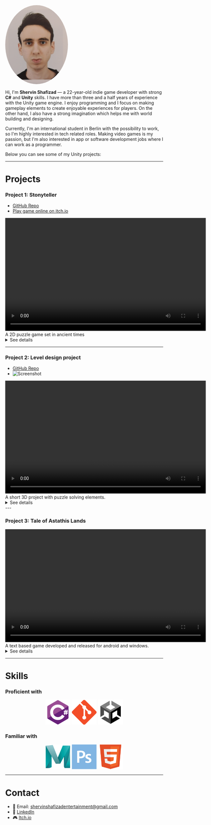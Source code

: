 <img src="https://github.com/ShervinShafizad/ShervinShafizad.github.io/raw/main/IMG_20250506_195739.jpg" width="200" style="border-radius:50%">

Hi, I'm **Shervin Shafizad** — a 22-year-old indie game developer with strong **C#** and **Unity** skills.
I have more than three and a half years of experience with the Unity game engine. I enjoy programming and I focus on making gameplay elements to create enjoyable experiences for players. On the other hand, I also have a strong imagination which helps me with world building and designing.

Currently, I'm an international student in Berlin with the possibility to work, so I'm highly interested in tech related roles. Making video games is my passion, but I'm also interested in app or software development jobs where I can work as a programmer.

Below you can see some of my Unity projects:

---

# Projects

### Project 1: Stonyteller
- [GitHub Repo](https://github.com/ShervinShafizad/StonytellerRepository)  
- [Play game online on itch.io](https://shervin-shafizad.itch.io/stonyteller)  

<video width="640" height="360" controls>
  <source src="Videos/StonytellerGameplayVideo.mp4" type="video/mp4">
  Your browser does not support the video tag.
</video>
A 2D puzzle game set in ancient times

<details>
  <summary>See details</summary>
  <p>
  <br>
  -📝Project type: University team project <br>
  -👥Team size: 2 <br>
  -🕒Development period: 3 Months <br>
  -🔧My key roles: programmer, system designer, game designer, content writer <br>
  <br>
    Stonyteller is a well functioning and Beautiful looking game. I did all the programming related tasks for this project and co-designed the game with my teammate (Stanislav Kulgan). My teammate did all art related tasks himself and we developed this game from start to finish in about three months. 
    I have set the repository of this project to private, so if you want to see my code for this project, contact me directly.
  </p>
</details>

---

### Project 2: Level design project
- [GitHub Repo](https://github.com/yourusername/project2)  
- ![Screenshot](https://via.placeholder.com/400x200)  

<video width="640" height="360" controls>
  <source src="Videos/LevelDesignGameplayVideo.mp4" type="video/mp4">
  Your browser does not support the video tag.
</video>
A short 3D project with puzzle solving elements. 
<details>
  <summary>See details</summary>
  <p>
  <br>
-📝Project type: University solo project <br>
-👥Team size: 1(solo) <br>
-🕒Development period: 12 days <br>
-🔧My key roles: programmer, level designer <br>
<br>
  I programmed and developed this project alone under the supervision of a design teacher (Max Bradlue) in a short period of time as a part of my university assignment. 
  This project demonstrates my Unity 3D skills. It's worth mentioning that for designing the environment, I used CGToolKit and not an external software like Maya. The 3D art assets were imported from Unity asset store.

  </p>
</details>
---

### Project 3: Tale of Astathis Lands
<video width="640" height="360" controls>
  <source src="Videos/TOALGameplay.mp4" type="video/mp4">
  Your browser does not support the video tag.
</video>
A text based game developed and released for android and windows. 
<details>
  <summary> See details</summary>
  <p>
  <br>
-📝Project type: indie solo project <br>
-👥Team size: 1(solo) <br>
-🕒Development period: 2 Months <br>
-🔧My key roles: programmer, story writer <br>
<br>
  Tale of Astathis Lands is a text-based game with immersive story. It was originally developed for Windows, later versions of it were developed for Android. The story of the game was also written entirely by myself, which shows my world building skills and my imaginative thinking.
  </p>
</details>

---

# Skills
### Proficient with 
<p style="text-align:center;">
<img src="logos/csharp.png" width="80">  
<img src="logos/git.png" width="80">  
<img src="logos/unity.png" width="80">  
</p>

### Familiar with 
<p style="text-align:center;">
<img src="logos/maya.png" width="80">  
<img src="logos/photoshop.png" width="80">  
<img src="logos/html5.png" width="80">  
</p>


---

# Contact
- 📧 Email: shervinshafizadentertainment@gmail.com  
- 💼 [LinkedIn](https://www.linkedin.com/in/shervin-shafizad-3535b8228/?originalSubdomain=ir)  
- 🎮 [Itch.io](https://shervin-shafizad.itch.io/)  